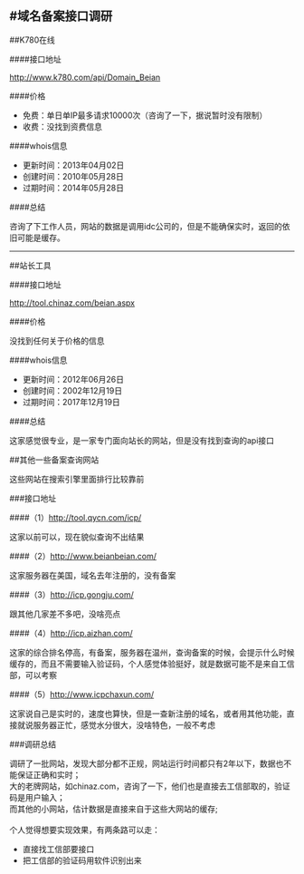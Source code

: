#域名备案接口调研
---

##K780在线

####接口地址

http://www.k780.com/api/Domain_Beian

####价格

* 免费：单日单IP最多请求10000次（咨询了一下，据说暂时没有限制）
* 收费：没找到资费信息

####whois信息

* 更新时间：2013年04月02日
* 创建时间：2010年05月28日
* 过期时间：2014年05月28日

####总结

咨询了下工作人员，网站的数据是调用idc公司的，但是不能确保实时，返回的依旧可能是缓存。

---

##站长工具

####接口地址

http://tool.chinaz.com/beian.aspx

####价格

没找到任何关于价格的信息

####whois信息

* 更新时间：2012年06月26日
* 创建时间：2002年12月19日
* 过期时间：2017年12月19日

####总结

这家感觉很专业，是一家专门面向站长的网站，但是没有找到查询的api接口

##其他一些备案查询网站

这些网站在搜索引擎里面排行比较靠前

###接口地址

####（1）http://tool.qycn.com/icp/

这家以前可以，现在貌似查询不出结果

####（2）http://www.beianbeian.com/

这家服务器在美国，域名去年注册的，没有备案

####（3）http://icp.gongju.com/

跟其他几家差不多吧，没啥亮点

####（4）http://icp.aizhan.com/

这家的综合排名停高，有备案，服务器在温州，查询备案的时候，会提示什么时候缓存的，而且不需要输入验证码，个人感觉体验挺好，就是数据可能不是来自工信部，可以考察

####（5）http://www.icpchaxun.com/

这家说自己是实时的，速度也算快，但是一查新注册的域名，或者用其他功能，直接就说服务器正忙，感觉水分很大，没啥特色，一般不考虑

###调研总结

调研了一批网站，发现大部分都不正规，网站运行时间都只有2年以下，数据也不能保证正确和实时；
<br>
大的老牌网站，如chinaz.com，咨询了一下，他们也是直接去工信部取的，验证码是用户输入；
<br>
而其他的小网站，估计数据是直接来自于这些大网站的缓存;
<br>
<br>
个人觉得想要实现效果，有两条路可以走：

* 直接找工信部要接口
* 把工信部的验证码用软件识别出来
